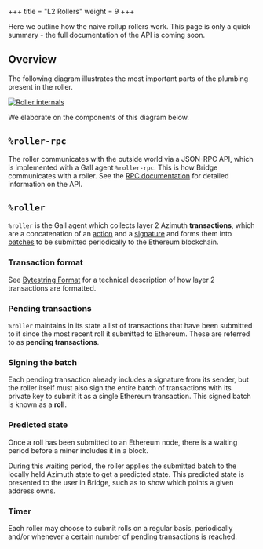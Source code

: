 +++
title = "L2 Rollers"
weight = 9
+++

Here we outline how the naive rollup rollers work. This page is only a quick summary - the full documentation of the API is coming soon.

## Overview

The following diagram illustrates the most important parts of the plumbing present in the roller.

[![Roller internals](https://media.urbit.org/docs/layer2/roller-internal.png)](https://media.urbit.org/docs/layer2/roller-internal.png)

We elaborate on the components of this diagram below.

## `%roller-rpc`

The roller communicates with the outside world via a JSON-RPC API, which is implemented with a Gall agent `%roller-rpc`. This is how Bridge communicates with a roller. See the [RPC documentation](https://documenter.getpostman.com/view/16338962/Tzm3nx7x#5a698656-8e7e-433f-9eff-1c6047b9eace) for detailed information on the API.

## `%roller`

`%roller` is the Gall agent which collects layer 2 Azimuth **transactions**, which are a concatenation of an [action](/system/identity/reference/bytestring#actions) and a [signature](/system/identity/reference/bytestring#signatures) and forms them into [batches](/system/identity/reference/bytestring#batch) to be submitted periodically to the Ethereum blockchain.

### Transaction format

See [Bytestring Format](/system/identity/reference/bytestring) for a technical description of how layer 2 transactions are formatted.

### Pending transactions

`%roller` maintains in its state a list of transactions that have been submitted to it since the most recent roll it submitted to Ethereum. These are referred to as **pending transactions**.

### Signing the batch

Each pending transaction already includes a signature from its sender, but the roller itself must also sign the entire batch of transactions with its private key to submit it as a single Ethereum transaction. This signed batch is known as a **roll**.

### Predicted state

Once a roll has been submitted to an Ethereum node, there is a waiting period before a miner includes it in a block.

During this waiting period, the roller applies the submitted batch to the locally held Azimuth state to get a predicted state. This predicted state is presented to the user in Bridge, such as to show which points a given address owns.

### Timer

Each roller may choose to submit rolls on a regular basis, periodically and/or whenever a certain number of pending transactions is reached.

